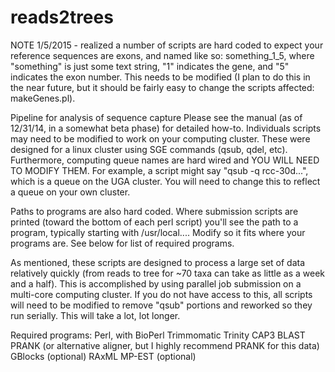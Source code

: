 reads2trees
===========

NOTE 1/5/2015 - realized a number of scripts are hard coded to expect your reference sequences are exons, and named like so: something_1_5, where "something" is just some text string, "1" indicates the gene, and "5" indicates the exon number. This needs to be modified (I plan to do this in the near future, but it should be fairly easy to change the scripts affected: makeGenes.pl).

Pipeline for analysis of sequence capture
Please see the manual (as of 12/31/14, in a somewhat beta phase) for detailed how-to. 
Individuals scripts may need to be modified to work on your computing cluster. These were designed for a linux cluster using SGE commands (qsub, qdel, etc). Furthermore, computing queue names are hard wired and YOU WILL NEED TO MODIFY THEM. For example, a script might say "qsub -q rcc-30d...", which is a queue on the UGA cluster. You will need to change this to reflect a queue on your own cluster.

Paths to programs are also hard coded. Where submission scripts are printed (toward the bottom of each perl script) you'll see the path to a program, typically starting with /usr/local.... Modify so it fits where your programs are. See below for list of required programs. 

As mentioned, these scripts are designed to process a large set of data relatively quickly (from reads to tree for ~70 taxa can take as little as a week and a half). This is accomplished by using parallel job submission on a multi-core computing cluster. If you do not have access to this, all scripts will need to be modified to remove "qsub" portions and reworked so they run serially. This will take a lot, lot longer. 

Required programs:
Perl, with BioPerl
Trimmomatic
Trinity
CAP3
BLAST
PRANK (or alternative aligner, but I highly recommend PRANK for this data)
GBlocks (optional)
RAxML
MP-EST (optional)

